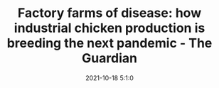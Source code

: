 ---
"title": "Factory farms of disease: how industrial chicken production is breeding the next pandemic - The Guardian"
"date": "2021-10-18 5:1:0"
"feed_name": "GOOGLENEWSINDUSTRIAL"
"feed_website": "https://news.google.com/search?q=industrial%2Bincident&hl=en-US&gl=US&ceid=US:en"
"feed_rss": "https://news.google.com/rss/search?q=industrial%2Bincident&hl=en-US&gl=US&ceid=US:en"
"link": "https://www.theguardian.com/environment/2021/oct/18/factory-farms-of-disease-how-industrial-chicken-production-is-breeding-the-next-pandemic"
"source": "{'href': 'https://www.theguardian.com', 'title': 'The Guardian'}"
"file": "_posts/2021-1-1-4f720cf8ac8ae024f1d38f76eceb48bf923cc571.md"
"accident": "0"
"drilling": "0"
"represented_by": "0"
"dead": "0"
"injured": "0"
"arrested": "0"
"place": "unknown place"
"where": "unknown site"
"causes": "unknown"
"place_uri": "unknown place"
---